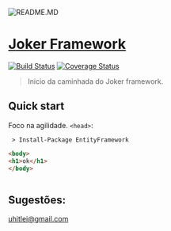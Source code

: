 ![README.MD](http://ap.imagensbrasil.org/images/2016/10/04/d52474b66a13b442bad2d4e9b58f9909.jpg)

# [Joker Framework](https://github.com/uhil-dotNet-estudos/GeradorArquivoDDD)
[![Build Status](https://travis-ci.org/uhil-dotNet-estudos/GeradorArquivoDDD.svg?branch=master)](https://travis-ci.org/uhil-dotNet-estudos/GeradorArquivoDDD)
[![Coverage Status](https://coveralls.io/repos/github/uhil-dotNet-estudos/ProjetoModeloDDD/badge.svg?branch=master)](https://coveralls.io/github/uhil-dotNet-estudos/ProjetoModeloDDD?branch=master)


> Inicio da caminhada do Joker framework.

## Quick start
Foco na agilidade.
`<head>`:



```DOS
 > Install-Package EntityFramework
```

```html
<body>
<h1>ok</h1>
</body>
```


```javascript

```
## Sugestões:
uhitlei@gmail.com
